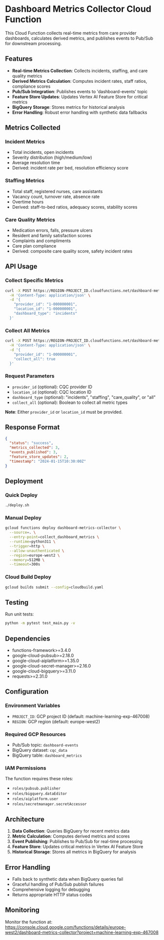 # Dashboard Metrics Collector Cloud Function

This Cloud Function collects real-time metrics from care provider dashboards, calculates derived metrics, and publishes events to Pub/Sub for downstream processing.

## Features

- **Real-time Metrics Collection**: Collects incidents, staffing, and care quality metrics
- **Derived Metrics Calculation**: Computes incident rates, staff ratios, compliance scores
- **Pub/Sub Integration**: Publishes events to 'dashboard-events' topic
- **Feature Store Updates**: Updates Vertex AI Feature Store for critical metrics
- **BigQuery Storage**: Stores metrics for historical analysis
- **Error Handling**: Robust error handling with synthetic data fallbacks

## Metrics Collected

### Incident Metrics
- Total incidents, open incidents
- Severity distribution (high/medium/low)
- Average resolution time
- Derived: incident rate per bed, resolution efficiency score

### Staffing Metrics  
- Total staff, registered nurses, care assistants
- Vacancy count, turnover rate, absence rate
- Overtime hours
- Derived: staff-to-bed ratios, adequacy scores, stability scores

### Care Quality Metrics
- Medication errors, falls, pressure ulcers
- Resident and family satisfaction scores
- Complaints and compliments
- Care plan compliance
- Derived: composite care quality score, safety incident rates

## API Usage

### Collect Specific Metrics
```bash
curl -X POST https://REGION-PROJECT_ID.cloudfunctions.net/dashboard-metrics-collector \
  -H 'Content-Type: application/json' \
  -d '{
    "provider_id": "1-000000001",
    "location_id": "1-000000001", 
    "dashboard_type": "incidents"
  }'
```

### Collect All Metrics
```bash
curl -X POST https://REGION-PROJECT_ID.cloudfunctions.net/dashboard-metrics-collector \
  -H 'Content-Type: application/json' \
  -d '{
    "provider_id": "1-000000001",
    "collect_all": true
  }'
```

### Request Parameters
- `provider_id` (optional): CQC provider ID
- `location_id` (optional): CQC location ID  
- `dashboard_type` (optional): "incidents", "staffing", "care_quality", or "all"
- `collect_all` (optional): Boolean to collect all metric types

**Note**: Either `provider_id` or `location_id` must be provided.

## Response Format

```json
{
  "status": "success",
  "metrics_collected": 3,
  "events_published": 3,
  "feature_store_updates": 2,
  "timestamp": "2024-01-15T10:30:00Z"
}
```

## Deployment

### Quick Deploy
```bash
./deploy.sh
```

### Manual Deploy
```bash
gcloud functions deploy dashboard-metrics-collector \
  --source=. \
  --entry-point=collect_dashboard_metrics \
  --runtime=python311 \
  --trigger=http \
  --allow-unauthenticated \
  --region=europe-west2 \
  --memory=512MB \
  --timeout=300s
```

### Cloud Build Deploy
```bash
gcloud builds submit --config=cloudbuild.yaml
```

## Testing

Run unit tests:
```bash
python -m pytest test_main.py -v
```

## Dependencies

- functions-framework>=3.4.0
- google-cloud-pubsub>=2.18.0
- google-cloud-aiplatform>=1.35.0
- google-cloud-secret-manager>=2.16.0
- google-cloud-bigquery>=3.11.0
- requests>=2.31.0

## Configuration

### Environment Variables
- `PROJECT_ID`: GCP project ID (default: machine-learning-exp-467008)
- `REGION`: GCP region (default: europe-west2)

### Required GCP Resources
- Pub/Sub topic: `dashboard-events`
- BigQuery dataset: `cqc_data`
- BigQuery table: `dashboard_metrics`

### IAM Permissions
The function requires these roles:
- `roles/pubsub.publisher`
- `roles/bigquery.dataEditor`
- `roles/aiplatform.user`
- `roles/secretmanager.secretAccessor`

## Architecture

1. **Data Collection**: Queries BigQuery for recent metrics data
2. **Metric Calculation**: Computes derived metrics and scores
3. **Event Publishing**: Publishes to Pub/Sub for real-time processing
4. **Feature Store**: Updates critical metrics in Vertex AI Feature Store
5. **Historical Storage**: Stores all metrics in BigQuery for analysis

## Error Handling

- Falls back to synthetic data when BigQuery queries fail
- Graceful handling of Pub/Sub publish failures
- Comprehensive logging for debugging
- Returns appropriate HTTP status codes

## Monitoring

Monitor the function at:
https://console.cloud.google.com/functions/details/europe-west2/dashboard-metrics-collector?project=machine-learning-exp-467008